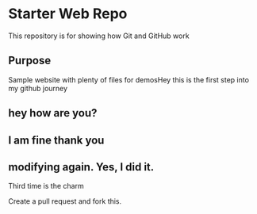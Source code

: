 # Starter Web Repo

This repository is for showing how Git and GitHub work

## Purpose

Sample website with plenty of files for demosHey this is the first step into my github journey

## hey how are you?


## I am fine thank you

## modifying again. Yes, I did it.

Third time is the charm

Create a pull request and fork this. 


